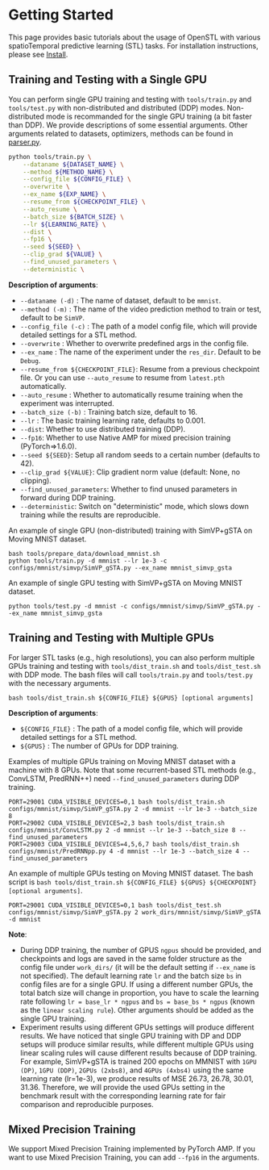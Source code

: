 # Getting Started

This page provides basic tutorials about the usage of OpenSTL with various spatioTemporal predictive learning (STL) tasks. For installation instructions, please see [Install](docs/en/install.md).

## Training and Testing with a Single GPU

You can perform single GPU training and testing with `tools/train.py` and `tools/test.py` with non-distributed and distributed (DDP) modes. Non-distributed mode is recommanded for the single GPU training (a bit faster than DDP). We provide descriptions of some essential arguments. Other arguments related to datasets, optimizers, methods can be found in [parser.py](https://github.com/chengtan9907/OpenSTL/tree/master/openstl/utils/parser.py).

```bash
python tools/train.py \
    --dataname ${DATASET_NAME} \
    --method ${METHOD_NAME} \
    --config_file ${CONFIG_FILE} \
    --overwrite \
    --ex_name ${EXP_NAME} \
    --resume_from ${CHECKPOINT_FILE} \
    --auto_resume \
    --batch_size ${BATCH_SIZE} \
    --lr ${LEARNING_RATE} \
    --dist \
    --fp16 \
    --seed ${SEED} \
    --clip_grad ${VALUE} \
    --find_unused_parameters \
    --deterministic \
```

**Description of arguments**:
- `--dataname (-d)` : The name of dataset, default to be `mmnist`.
- `--method (-m)` : The name of the video prediction method to train or test, default to be `SimVP`.
- `--config_file (-c)` : The path of a model config file, which will provide detailed settings for a STL method.
- `--overwrite` : Whether to overwrite predefined args in the config file.
- `--ex_name` : The name of the experiment under the `res_dir`. Default to be `Debug`.
- `--resume_from ${CHECKPOINT_FILE}`: Resume from a previous checkpoint file. Or you can use `--auto_resume` to resume from `latest.pth` automatically.
- `--auto_resume` : Whether to automatically resume training when the experiment was interrupted.
- `--batch_size (-b)` : Training batch size, default to 16.
- `--lr` : The basic training learning rate, defaults to 0.001.
- `--dist`: Whether to use distributed training (DDP).
- `--fp16`: Whether to use Native AMP for mixed precision training (PyTorch=>1.6.0).
- `--seed ${SEED}`: Setup all random seeds to a certain number (defaults to 42).
- `--clip_grad ${VALUE}`: Clip gradient norm value (default: None, no clipping).
- `--find_unused_parameters`: Whether to find unused parameters in forward during DDP training.
- `--deterministic`: Switch on "deterministic" mode, which slows down training while the results are reproducible.

An example of single GPU (non-distributed) training with SimVP+gSTA on Moving MNIST dataset.
```shell
bash tools/prepare_data/download_mmnist.sh
python tools/train.py -d mmnist --lr 1e-3 -c configs/mmnist/simvp/SimVP_gSTA.py --ex_name mmnist_simvp_gsta
```

An example of single GPU testing with SimVP+gSTA on Moving MNIST dataset.
```shell
python tools/test.py -d mmnist -c configs/mmnist/simvp/SimVP_gSTA.py --ex_name mmnist_simvp_gsta
```

## Training and Testing with Multiple GPUs

For larger STL tasks (e.g., high resolutions), you can also perform multiple GPUs training and testing with `tools/dist_train.sh` and `tools/dist_test.sh` with DDP mode. The bash files will call `tools/train.py` and `tools/test.py` with the necessary arguments.

```shell
bash tools/dist_train.sh ${CONFIG_FILE} ${GPUS} [optional arguments]
```
**Description of arguments**:
- `${CONFIG_FILE}` : The path of a model config file, which will provide detailed settings for a STL method.
- `${GPUS}` : The number of GPUs for DDP training.

Examples of multiple GPUs training on Moving MNIST dataset with a machine with 8 GPUs. Note that some recurrent-based STL methods (e.g., ConvLSTM, PredRNN++) need `--find_unused_parameters` during DDP training.
```shell
PORT=29001 CUDA_VISIBLE_DEVICES=0,1 bash tools/dist_train.sh configs/mmnist/simvp/SimVP_gSTA.py 2 -d mmnist --lr 1e-3 --batch_size 8
PORT=29002 CUDA_VISIBLE_DEVICES=2,3 bash tools/dist_train.sh configs/mmnist/ConvLSTM.py 2 -d mmnist --lr 1e-3 --batch_size 8 --find_unused_parameters
PORT=29003 CUDA_VISIBLE_DEVICES=4,5,6,7 bash tools/dist_train.sh configs/mmnist/PredRNNpp.py 4 -d mmnist --lr 1e-3 --batch_size 4 --find_unused_parameters
```

An example of multiple GPUs testing on Moving MNIST dataset. The bash script is `bash tools/dist_train.sh ${CONFIG_FILE} ${GPUS} ${CHECKPOINT} [optional arguments]`.
```shell
PORT=29001 CUDA_VISIBLE_DEVICES=0,1 bash tools/dist_test.sh configs/mmnist/simvp/SimVP_gSTA.py 2 work_dirs/mmnist/simvp/SimVP_gSTA -d mmnist
```

**Note**:
* During DDP training, the number of GPUS `ngpus` should be provided, and checkpoints and logs are saved in the same folder structure as the config file under `work_dirs/` (it will be the default setting if `--ex_name` is not specified). The default learning rate `lr` and the batch size `bs` in config files are for a single GPU. If using a different number GPUs, the total batch size will change in proportion, you have to scale the learning rate following `lr = base_lr * ngpus` and `bs = base_bs * ngpus` (known as the `linear scaling rule`). Other arguments should be added as the single GPU training.
* Experiment results using different GPUs settings will produce different results. We have noticed that single GPU training with DP and DDP setups will produce similar results, while different multiple GPUs using linear scaling rules will cause different results because of DDP training. For example, SimVP+gSTA is trained 200 epochs on MMNIST with `1GPU (DP)`, `1GPU (DDP)`, `2GPUs (2xbs8)`, and `4GPUs (4xbs4)` using the same learning rate (lr=1e-3), we produce results of MSE 26.73, 26.78, 30.01, 31.36. Therefore, we will provide the used GPUs setting in the benchmark result with the corresponding learning rate for fair comparison and reproducible purposes.

## Mixed Precision Training

We support Mixed Precision Training implemented by PyTorch AMP. If you want to use Mixed Precision Training, you can add `--fp16` in the arguments.
